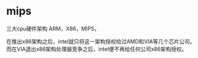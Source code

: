 # mips

三大cpu硬件架构
ARM，X86，MIPS，

在推出x86架构之后，intel就只将这一架构授权给过AMD和VIA等几个芯片公司。而在VIA退出x86架构处理器竞争之后，intel便不再给任何公司x86架构授权。